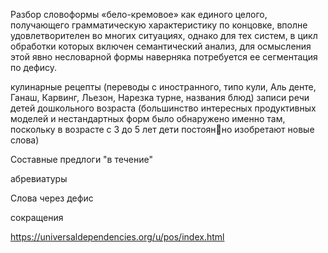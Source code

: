 Разбор словоформы «бело-кремовое» как единого целого, получающего грамматическую характеристику по концовке, вполне удовлетворителен во многих ситуациях, однако для тех систем, в цикл обработки которых включен семантический анализ, для осмысления этой явно несловарной формы наверняка потребуется ее сегментация по дефису.

кулинарные рецепты (переводы с иностранного, типо кули, Аль денте, Ганаш, Карвинг, Льезон, Нарезка турне, названия блюд)
записи речи детей дошкольного возраста (большинство интересных продуктивных моделей и нестандартных форм было обнаружено именно там, поскольку в возрасте с 3 до 5 лет дети постоянно изобретают новые слова)

Составные предлоги "в течение"

абревиатуры

Слова через дефис

сокращения


https://universaldependencies.org/u/pos/index.html
